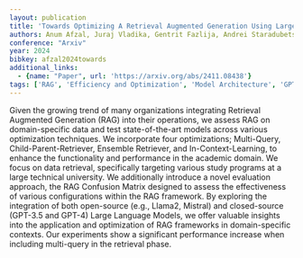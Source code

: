 ```yaml
---
layout: publication
title: 'Towards Optimizing A Retrieval Augmented Generation Using Large Language Model On Academic Data'
authors: Anum Afzal, Juraj Vladika, Gentrit Fazlija, Andrei Staradubets, Florian Matthes
conference: "Arxiv"
year: 2024
bibkey: afzal2024towards
additional_links:
  - {name: "Paper", url: 'https://arxiv.org/abs/2411.08438'}
tags: ['RAG', 'Efficiency and Optimization', 'Model Architecture', 'GPT', 'Tools', 'Merging']
---
```

Given the growing trend of many organizations integrating Retrieval Augmented
Generation (RAG) into their operations, we assess RAG on domain-specific data
and test state-of-the-art models across various optimization techniques. We
incorporate four optimizations; Multi-Query, Child-Parent-Retriever, Ensemble
Retriever, and In-Context-Learning, to enhance the functionality and
performance in the academic domain. We focus on data retrieval, specifically
targeting various study programs at a large technical university. We
additionally introduce a novel evaluation approach, the RAG Confusion Matrix
designed to assess the effectiveness of various configurations within the RAG
framework. By exploring the integration of both open-source (e.g., Llama2,
Mistral) and closed-source (GPT-3.5 and GPT-4) Large Language Models, we offer
valuable insights into the application and optimization of RAG frameworks in
domain-specific contexts. Our experiments show a significant performance
increase when including multi-query in the retrieval phase.
